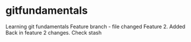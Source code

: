 # gitfundamentals
Learning git fundamentals
Feature branch - file changed
Feature 2. Added
Back in feature 2 changes. Check stash
